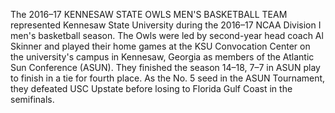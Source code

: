 The 2016–17 KENNESAW STATE OWLS MEN'S BASKETBALL TEAM represented Kennesaw State University during the 2016–17 NCAA Division I men's basketball season. The Owls were led by second-year head coach Al Skinner and played their home games at the KSU Convocation Center on the university's campus in Kennesaw, Georgia as members of the Atlantic Sun Conference (ASUN). They finished the season 14–18, 7–7 in ASUN play to finish in a tie for fourth place. As the No. 5 seed in the ASUN Tournament, they defeated USC Upstate before losing to Florida Gulf Coast in the semifinals.
